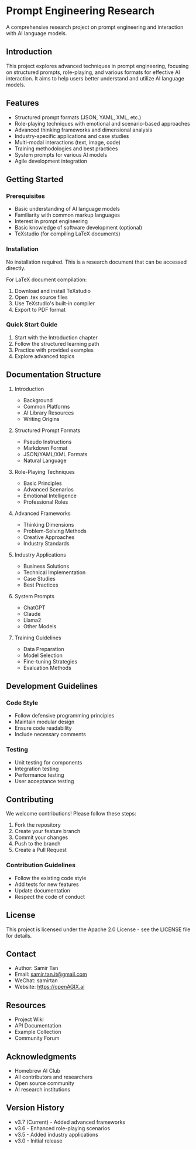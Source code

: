 # Prompt Engineering Research

A comprehensive research project on prompt engineering and interaction with AI language models.

## Introduction

This project explores advanced techniques in prompt engineering, focusing on structured prompts, role-playing, and various formats for effective AI interaction. It aims to help users better understand and utilize AI language models.

## Features

- Structured prompt formats (JSON, YAML, XML, etc.)
- Role-playing techniques with emotional and scenario-based approaches
- Advanced thinking frameworks and dimensional analysis
- Industry-specific applications and case studies
- Multi-modal interactions (text, image, code)
- Training methodologies and best practices
- System prompts for various AI models
- Agile development integration

## Getting Started

### Prerequisites

- Basic understanding of AI language models
- Familiarity with common markup languages
- Interest in prompt engineering
- Basic knowledge of software development (optional)
- TeXstudio (for compiling LaTeX documents)

### Installation

No installation required. This is a research document that can be accessed directly.

For LaTeX document compilation:
1. Download and install TeXstudio
2. Open .tex source files
3. Use TeXstudio's built-in compiler
4. Export to PDF format

### Quick Start Guide

1. Start with the Introduction chapter
2. Follow the structured learning path
3. Practice with provided examples
4. Explore advanced topics

## Documentation Structure

1. Introduction
   - Background
   - Common Platforms
   - AI Library Resources
   - Writing Origins

2. Structured Prompt Formats
   - Pseudo Instructions
   - Markdown Format
   - JSON/YAML/XML Formats
   - Natural Language

3. Role-Playing Techniques
   - Basic Principles
   - Advanced Scenarios
   - Emotional Intelligence
   - Professional Roles

4. Advanced Frameworks
   - Thinking Dimensions
   - Problem-Solving Methods
   - Creative Approaches
   - Industry Standards

5. Industry Applications
   - Business Solutions
   - Technical Implementation
   - Case Studies
   - Best Practices

6. System Prompts
   - ChatGPT
   - Claude
   - Llama2
   - Other Models

7. Training Guidelines
   - Data Preparation
   - Model Selection
   - Fine-tuning Strategies
   - Evaluation Methods

## Development Guidelines

### Code Style

- Follow defensive programming principles
- Maintain modular design
- Ensure code readability
- Include necessary comments

### Testing

- Unit testing for components
- Integration testing
- Performance testing
- User acceptance testing

## Contributing

We welcome contributions! Please follow these steps:

1. Fork the repository
2. Create your feature branch
3. Commit your changes
4. Push to the branch
5. Create a Pull Request

### Contribution Guidelines

- Follow the existing code style
- Add tests for new features
- Update documentation
- Respect the code of conduct

## License

This project is licensed under the Apache 2.0 License - see the LICENSE file for details.

## Contact

- Author: Samir Tan
- Email: samir.tan.it@gmail.com
- WeChat: samirtan
- Website: https://openAGIX.ai

## Resources

- Project Wiki
- API Documentation
- Example Collection
- Community Forum

## Acknowledgments

- Homebrew AI Club
- All contributors and researchers
- Open source community
- AI research institutions

## Version History

- v3.7 (Current) - Added advanced frameworks
- v3.6 - Enhanced role-playing scenarios
- v3.5 - Added industry applications
- v3.0 - Initial release

